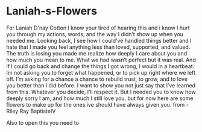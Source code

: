 # Laniah-s-Flowers
For Laniah D'nay Cotton
I know your tired of hearing this and i know I hurt you through my actions, words, and the way I didn’t show up when you needed me. Looking back, I see how I could’ve handled things better and I hate that I made you feel anything less than loved, supported, and valued. The truth is losing you made me realize how deeply I care about you and how much you mean to me. What we had wasn’t perfect but it was real. And if I could go back and change the things I got wrong, I would in a heartbeat.
Im not asking you to forget what happened, or to pick up right where we left off. I’m asking for a chance a chance to rebuild trust, to grow, and to love you better than I did before. I want to show you not just say that I’ve learned from this.
Whatever you decide, I’ll respect it. But I needed you to know how deeply sorry I am, and how much I still love you.  but for now here are some flowers to make up for the ones ive should have always given you.
from -Riley Ray BaptisteIV

Also to open this you need to
